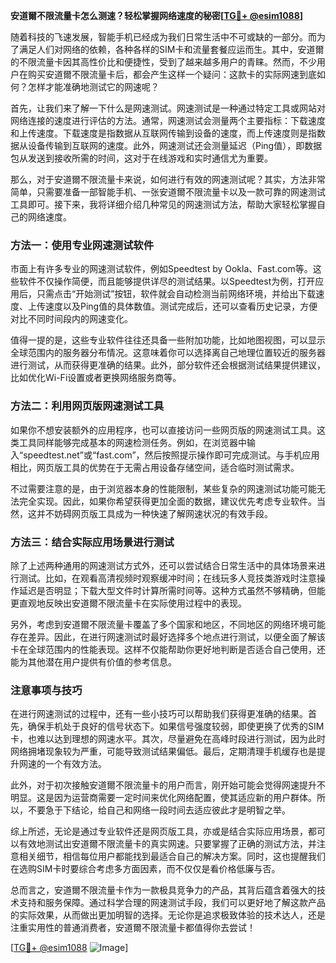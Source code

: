 **安道爾不限流量卡怎么测速？轻松掌握网络速度的秘密[[TG💪+ @esim1088](https://t.me/s/esim1088)]**

随着科技的飞速发展，智能手机已经成为我们日常生活中不可或缺的一部分。而为了满足人们对网络的依赖，各种各样的SIM卡和流量套餐应运而生。其中，安道爾的不限流量卡因其高性价比和便捷性，受到了越来越多用户的青睐。然而，不少用户在购买安道爾不限流量卡后，都会产生这样一个疑问：这款卡的实际网速到底如何？怎样才能准确地测试它的网速呢？

首先，让我们来了解一下什么是网速测试。网速测试是一种通过特定工具或网站对网络连接的速度进行评估的方法。通常，网速测试会测量两个主要指标：下载速度和上传速度。下载速度是指数据从互联网传输到设备的速度，而上传速度则是指数据从设备传输到互联网的速度。此外，网速测试还会测量延迟（Ping值），即数据包从发送到接收所需的时间，这对于在线游戏和实时通信尤为重要。

那么，对于安道爾不限流量卡来说，如何进行有效的网速测试呢？其实，方法非常简单，只需要准备一部智能手机、一张安道爾不限流量卡以及一款可靠的网速测试工具即可。接下来，我将详细介绍几种常见的网速测试方法，帮助大家轻松掌握自己的网络速度。

### 方法一：使用专业网速测试软件

市面上有许多专业的网速测试软件，例如Speedtest by Ookla、Fast.com等。这些软件不仅操作简便，而且能够提供详尽的测试结果。以Speedtest为例，打开应用后，只需点击“开始测试”按钮，软件就会自动检测当前网络环境，并给出下载速度、上传速度以及Ping值的具体数值。测试完成后，还可以查看历史记录，方便对比不同时间段内的网速变化。

值得一提的是，这些专业软件往往还具备一些附加功能，比如地图视图，可以显示全球范围内的服务器分布情况。这意味着你可以选择离自己地理位置较近的服务器进行测试，从而获得更准确的结果。此外，部分软件还会根据测试结果提供建议，比如优化Wi-Fi设置或者更换网络服务商等。

### 方法二：利用网页版网速测试工具

如果你不想安装额外的应用程序，也可以直接访问一些网页版的网速测试工具。这类工具同样能够完成基本的网速检测任务。例如，在浏览器中输入“speedtest.net”或“fast.com”，然后按照提示操作即可完成测试。与手机应用相比，网页版工具的优势在于无需占用设备存储空间，适合临时测试需求。

不过需要注意的是，由于浏览器本身的性能限制，某些复杂的网速测试功能可能无法完全实现。因此，如果你希望获得更加全面的数据，建议优先考虑专业软件。当然，这并不妨碍网页版工具成为一种快速了解网速状况的有效手段。

### 方法三：结合实际应用场景进行测试

除了上述两种通用的网速测试方式外，还可以尝试结合日常生活中的具体场景来进行测试。比如，在观看高清视频时观察缓冲时间；在线玩多人竞技类游戏时注意操作延迟是否明显；下载大型文件时计算所需时间等。这种方式虽然不够精确，但能更直观地反映出安道爾不限流量卡在实际使用过程中的表现。

另外，考虑到安道爾不限流量卡覆盖了多个国家和地区，不同地区的网络环境可能存在差异。因此，在进行网速测试时最好选择多个地点进行测试，以便全面了解该卡在全球范围内的性能表现。这样不仅能帮助你更好地判断是否适合自己使用，还能为其他潜在用户提供有价值的参考信息。

### 注意事项与技巧

在进行网速测试的过程中，还有一些小技巧可以帮助我们获得更准确的结果。首先，确保手机处于良好的信号状态下。如果信号强度较弱，即使更换了优秀的SIM卡，也难以达到理想的网速水平。其次，尽量避免在高峰时段进行测试，因为此时网络拥堵现象较为严重，可能导致测试结果偏低。最后，定期清理手机缓存也是提升网速的一个有效方法。

此外，对于初次接触安道爾不限流量卡的用户而言，刚开始可能会觉得网速提升不明显。这是因为运营商需要一定时间来优化网络配置，使其适应新的用户群体。所以，不要急于下结论，给自己和网络一段时间去适应彼此才是明智之举。

综上所述，无论是通过专业软件还是网页版工具，亦或是结合实际应用场景，都可以有效地测试出安道爾不限流量卡的真实网速。只要掌握了正确的测试方法，并注意相关细节，相信每位用户都能找到最适合自己的解决方案。同时，这也提醒我们在选购SIM卡时要综合考虑多方面因素，而不仅仅是看价格低廉与否。

总而言之，安道爾不限流量卡作为一款极具竞争力的产品，其背后蕴含着强大的技术支持和服务保障。通过科学合理的网速测试手段，我们可以更好地了解这款产品的实际效果，从而做出更加明智的选择。无论你是追求极致体验的技术达人，还是注重实用性的普通消费者，安道爾不限流量卡都值得你去尝试！

[[TG💪+ @esim1088](https://t.me/s/esim1088) ![Image](https://i.postimg.cc/4NQfJmqS/Snipaste-2025-05-13-00-14-12.png)]